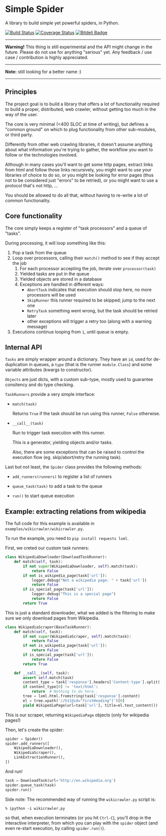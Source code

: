 # Simple Spider

A library to build simple yet powerful spiders, in Python.

[![Build Status](https://travis-ci.org/rshk/simplespider.png?branch=master)](https://travis-ci.org/rshk/simplespider)
[![Coverage Status](https://coveralls.io/repos/rshk/simplespider/badge.png)](https://coveralls.io/r/rshk/simplespider)
[![Bitdeli Badge](https://d2weczhvl823v0.cloudfront.net/rshk/simplespider/trend.png)](https://bitdeli.com/free "Bitdeli Badge")

-----

**Warning!**
This thing is still experimental and the API might change in the future.
Please do not use for anything "serious" yet. Any feedback / use case /
contribution is highly appreciated.

-----

**Note:** still looking for a better name :)

-----

## Principles

The project goal is to build a library that offers a lot of functionality
required to build a proper, distributed, web crawler, without getting too much
in the way of the user.

The core is very minimal (<400 SLOC at time of writing), but defines a "common
ground" on which to plug functionality from other sub-modules, or third party.

Differently from other web crawling libraries, it doesn't assume anything about
what information you're trying to gather, the workflow you want to follow
or the technologies involved.

Although in many cases you'll want to get some http pages, extract links from html
and follow those links recursively, you might want to use your libraries of choice
to do so, or you might be looking for error pages (thus not to be considered just
"errors" to be retried), or you might want to use a protocol that's not http, ...

You should be allowed to do all that, without having to re-write a lot of common
functionality.


## Core functionality

The core simply keeps a register of "task processors" and a queue of "tasks".

During processing, it will loop something like this:

1. Pop a task from the queue
2. Loop over processors, calling their ``match()`` method to see if they
   accept the job
   1. For each processor accepting the job, iterate over ``processor(task)``
   2. Yielded tasks are put in the queue
   3. Yielded objects are stored in a database
   4. Exceptions are handled in different ways:
      - ``AbortTask`` indicates that execution should stop here, no more
	    processors will be used
	  - ``SkipRunner`` this runner required to be skipped; jump to the
	    next one
	  - ``RetryTask`` something went wrong, but the task should be retried later
	  - other exceptions will trigger a retry too (along with a warning message)
3. Executions continue looping from ``1``, until queue is empty.


## Internal API

``Tasks`` are simply wrapper around a dictionary. They have an ``id``, used for
de-duplication in queues, a ``type`` (that is the runner ``module.Class``)
and some variable attributes (kwargs to constructor).

``Objects`` are just dicts, with a custom sub-type, mostly used to guarantee
consitency and do type checking.

``TaskRunners`` provide a very simple interface:

* ``match(task)``

  Returns ``True`` if the task should be run using this runner,
  ``False`` otherwise.

* ``__call__(task)``

  Run to trigger task execution with this runner.

  This is a generator, yielding objects and/or tasks.

  Also, there are some exceptions that can be raised to control the
  execution flow (eg. skip/abort/retry the running task).

Last but not least, the ``Spider`` class provides the following methods:

* ``add_runners(runners)`` to register a list of runners

* ``queue_task(task)`` to add a task to the queue

* ``run()`` to start queue execution


## Example: extracting relations from wikipedia

The full code for this example is available in ``examples/wikicrawler/wikicrawler.py``.

To run the example, you need to ``pip install requests lxml``.

First, we creted our custom task runners:

```python
class WikipediaDownloader(DownloadTaskRunner):
    def match(self, task):
        if not super(WikipediaDownloader, self).match(task):
            return False
        if not is_wikipedia_page(task['url']):
            logger.debug("Not a wikipedia page: " + task['url'])
            return False
        if is_special_page(task['url']):
            logger.debug("This is a special page")
            return False
        return True
```

This is just a standard downloader, what we added is the filtering
to make sure we only download pages from Wikipedia.

```python
class WikipediaScraper(BaseTaskRunner):
    def match(self, task):
        if not super(WikipediaScraper, self).match(task):
            return False
        if not is_wikipedia_page(task['url']):
            return False
        if is_special_page(task['url']):
            return False
        return True

    def __call__(self, task):
        assert self.match(task)
        content_type = task['response'].headers['Content-type'].split(';')
        if content_type[0] != 'text/html':
            return  # Nothing to do here..
        tree = lxml.html.fromstring(task['response'].content)
        el = tree.xpath('//h1[@id="firstHeading"]')[0]
        yield WikipediaPage(url=task['url'], title=el.text_content())
```

This is our scraper, returning ``WikipediaPage`` objects (only for wikipedia
pages!)


Then, let's create the spider:

```python
spider = Spider()
spider.add_runners([
    WikipediaDownloader(),
    WikipediaScraper(),
    LinkExtractionRunner(),
])
```

And run!

```python
task = DownloadTask(url='http://en.wikipedia.org')
spider.queue_task(task)
spider.run()
```

Side note: The recommended way of running the ``wikicrawler.py`` script is:

```
% ipython -i wikicrawler.py
```

so that, when execution terminates (or you hit ``Ctrl-C``), you'll drop in the
interactive interpreter, from which you can play with the ``spider`` object
(and even re-start execution, by calling ``spider.run()``).
